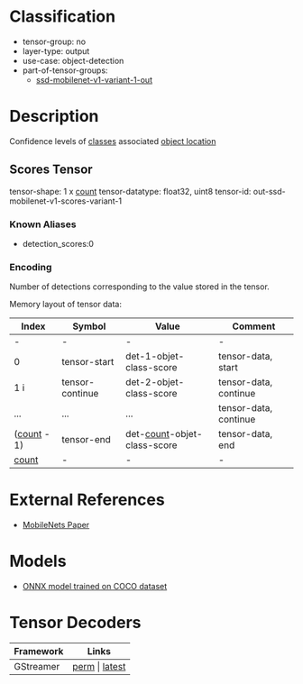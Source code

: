 # Classification

- tensor-group: no
- layer-type: output
- use-case: object-detection
- part-of-tensor-groups:
    - [ssd-mobilenet-v1-variant-1-out](/tensor-groups/ssd-mobilenet-v1-variant-1-out.md)

# Description

Confidence levels of [classes](/tensors/ssd-mobilenet-v1-variant-1-out-classes.md) associated [object location](/tensors/ssd-mobilenet-v1-variant-1-out-boxes.md)

## Scores Tensor

tensor-shape: 1 x [count]
tensor-datatype: float32, uint8
tensor-id: out-ssd-mobilenet-v1-scores-variant-1

### Known Aliases
* detection_scores:0

### Encoding
Number of detections corresponding to the value stored in the tensor.

Memory layout of tensor data:

|Index                            | Symbol                          |Value                                | Comment                 |
|---                              |---                              |---                                  |---                      |
| -                               | -                               | -                                   | -                       |
|0                                | tensor-start                    | det-1-objet-class-score             | tensor-data, start      |
|1 i                              | tensor-continue                 | det-2-objet-class-score             | tensor-data, continue   |
|...                              | ...                             | ...                                 | tensor-data, continue   |
|([count] - 1)                    | tensor-end                      | det-[count]-objet-class-score       | tensor-data, end        |
|[count]                          | -                               | -                                   | -                       |

# External References

* [MobileNets Paper](https://arxiv.org/pdf/1704.04861)

# Models

* [ONNX model trained on COCO dataset](https://gitlab.collabora.com/gstreamer/onnx-models/-/blob/acc119dd795be5e8c756457dc04507a5d9b8e768/models/ssd_mobilenet_v1_coco.onnx)

# Tensor Decoders
|Framework | Links |
|---       |---    |
|GStreamer | [perm](https://gitlab.freedesktop.org/gstreamer/gstreamer/-/blob/c206ddd9308a3ce529e0d8957b7c165b3a15c932/subprojects/gst-plugins-bad/gst/tensordecoders/gstssdobjectdetector.c#L36-39) \| [latest](https://gitlab.freedesktop.org/gstreamer/gstreamer/-/blob/main/subprojects/gst-plugins-bad/gst/tensordecoders/gstssdobjectdetector.c?ref_type=heads#L36-39) |


[count]: /tensors/generic-variant-1-out-count.md
